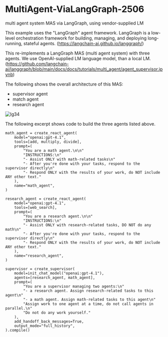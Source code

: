 # MultiAgent-ViaLangGraph-2506
multi agent system MAS via LangGraph, using vendor-supplied LM

This example uses the "LangGraph" agent framework. LangGraph is a low-level orchestration framework for building, managing, and deploying long-running, stateful agents. (https://langchain-ai.github.io/langgraph/)

This re-implements a LangGraph MAS (multi agent system) with three agents. We use OpenAI-supplied LM language model, than a local LM. (https://github.com/langchain-ai/langgraph/blob/main/docs/docs/tutorials/multi_agent/agent_supervisor.ipynb)

The following shows the overall architecture of this MAS:
* supervisor agent
* match agent
* research agent

![lg34](https://github.com/user-attachments/assets/2052f46b-8241-49a1-91c5-df55c1ebeb68)

The following excerpt shows code to build the three agents listed above.

```
math_agent = create_react_agent(
    model="openai:gpt-4.1",
    tools=[add, multiply, divide],
    prompt=(
        "You are a math agent.\n\n"
        "INSTRUCTIONS:\n"
        "- Assist ONLY with math-related tasks\n"
        "- After you're done with your tasks, respond to the supervisor directly\n"
        "- Respond ONLY with the results of your work, do NOT include ANY other text."
    ),
    name="math_agent",
)

research_agent = create_react_agent(
    model="openai:gpt-4.1",
    tools=[web_search],
    prompt=(
        "You are a research agent.\n\n"
        "INSTRUCTIONS:\n"
        "- Assist ONLY with research-related tasks, DO NOT do any math\n"
        "- After you're done with your tasks, respond to the supervisor directly\n"
        "- Respond ONLY with the results of your work, do NOT include ANY other text."
    ),
    name="research_agent",
)

supervisor = create_supervisor(
    model=init_chat_model("openai:gpt-4.1"),
    agents=[research_agent, math_agent],
    prompt=(
        "You are a supervisor managing two agents:\n"
        "- a research agent. Assign research-related tasks to this agent\n"
        "- a math agent. Assign math-related tasks to this agent\n"
        "Assign work to one agent at a time, do not call agents in parallel.\n"
        "Do not do any work yourself."
    ),
    add_handoff_back_messages=True,
    output_mode="full_history",
).compile()

```





